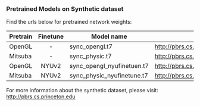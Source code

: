 ### Pretrained Models on Synthetic dataset

Find the urls below for pretrained network weights:

| Pretrain | Finetune | Model name                 | URL                                                                                            |
| -------- | :------: | -------------------------- | ---------------------------------------------------------------------------------------------- |
| OpenGL   |     -    | sync_opengl.t7             | http://pbrs.cs.princeton.edu/pbrs_release/code/surface_normal/model/sync_opengl.t7             |
| Mitsuba  |     -    | sync_physic.t7             | http://pbrs.cs.princeton.edu/pbrs_release/code/surface_normal/model/sync_physic.t7             | 
| OpenGL   |   NYUv2  | sync_opengl_nyufinetuen.t7 | http://pbrs.cs.princeton.edu/pbrs_release/code/surface_normal/model/sync_opengl_nyufinetuen.t7 |
| Mitsuba  |   NYUv2  | sync_physic_nyufinetune.t7 | http://pbrs.cs.princeton.edu/pbrs_release/code/surface_normal/model/sync_physic_nyufinetune.t7 |

For more information about the synthetic dataset, please visit: http://pbrs.cs.princeton.edu